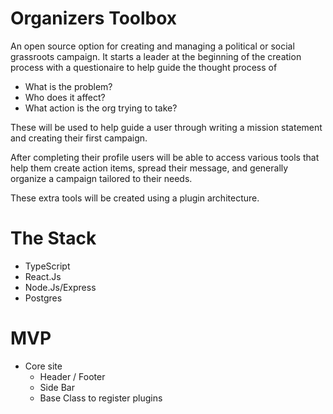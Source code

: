 # Organizers Toolbox

An open source option for creating and managing a
political or social grassroots campaign. It starts a leader at the beginning
of the creation process with a questionaire to help guide the thought process of

- What is the problem?
- Who does it affect?
- What action is the org trying to take?

These will be used to help guide a user through writing a mission statement
and creating their first campaign.

After completing their profile users will be able to
access various tools that help them create action items,
spread their message, and generally organize a campaign
tailored to their needs.

These extra tools will be created using a plugin architecture.

# The Stack

- TypeScript
- React.Js
- Node.Js/Express
- Postgres

# MVP

- Core site
  - Header / Footer
  - Side Bar
  - Base Class to register plugins
